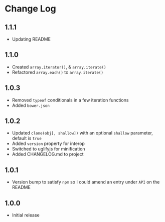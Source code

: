 # Change Log

## 1.1.1
- Updating README

## 1.1.0
- Created `array.iterator()`, & `array.iterate()`
- Refactored `array.each()` to `array.iterate()`

## 1.0.3
- Removed `typeof` conditionals in a few iteration functions
- Added `bower.json`

## 1.0.2
- Updated `clone(obj[, shallow])` with an optional `shallow` parameter, default is `true`
- Added `version` property for interop
- Switched to uglifyjs for minification
- Added CHANGELOG.md to project

## 1.0.1
- Version bump to satisfy `npm` so I could amend an entry under `API` on the README

## 1.0.0
- Initial release